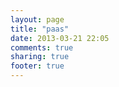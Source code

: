 ```yaml
---
layout: page
title: "paas"
date: 2013-03-21 22:05
comments: true
sharing: true
footer: true
---
```

